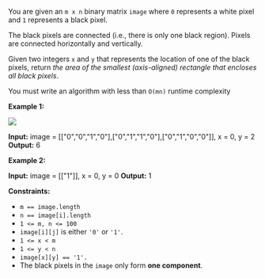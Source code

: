 
You are given an  `m x n`  binary matrix  `image`  where  `0`  represents a white pixel and  `1`  represents a black pixel.

The black pixels are connected (i.e., there is only one black region). Pixels are connected horizontally and vertically.

Given two integers  `x`  and  `y`  that represents the location of one of the black pixels, return  _the area of the smallest (axis-aligned) rectangle that encloses all black pixels_.

You must write an algorithm with less than  `O(mn)`  runtime complexity

**Example 1:**

![](https://assets.leetcode.com/uploads/2021/03/14/pixel-grid.jpg)

**Input:** image = [["0","0","1","0"],["0","1","1","0"],["0","1","0","0"]], x = 0, y = 2
**Output:** 6

**Example 2:**

**Input:** image = [["1"]], x = 0, y = 0
**Output:** 1

**Constraints:**

-   `m == image.length`
-   `n == image[i].length`
-   `1 <= m, n <= 100`
-   `image[i][j]`  is either  `'0'`  or  `'1'`.
-   `1 <= x < m`
-   `1 <= y < n`
-   `image[x][y] == '1'.`
-   The black pixels in the  `image`  only form  **one component**.
